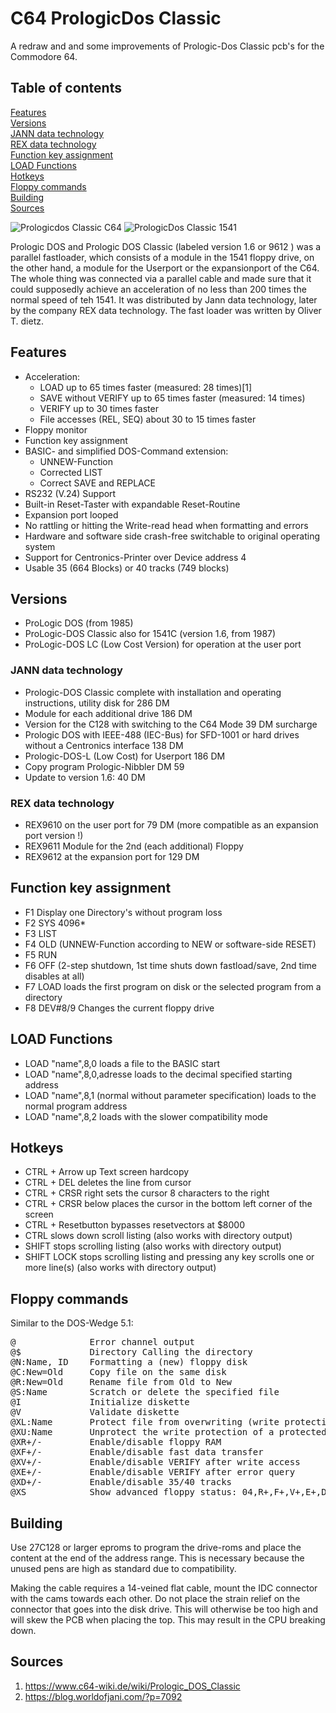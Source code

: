 # C64 PrologicDos Classic

A redraw and and some improvements of Prologic-Dos Classic pcb's for the Commodore 64.

## Table of contents
[Features](#Features)\
[Versions](#Versions)\
[JANN data technology](#JANN-data-technology)\
[REX data technology](#REX-data-technology)\
[Function key assignment](#Function-key-assignment)\
[LOAD Functions](#LOAD-Functions)\
[Hotkeys](#Hotkeys)\
[Floppy commands](#Floppy-commands)\
[Building](#Building)\
[Sources](#Sources)


![Prologicdos Classic C64](https://github.com/The-Spirit/C64_Prologic-Dos_Classic/assets/24958736/c150ad1e-db6c-462c-bafa-ae940cb4de8b)
![PrologicDos Classic 1541](https://github.com/user-attachments/assets/4935c83d-0421-4c12-9d29-dbc47cb35d21)

Prologic DOS and Prologic DOS Classic (labeled version 1.6 or 9612 ) was a parallel fastloader, which consists of a module in the 1541 floppy drive, on the other hand, a module for the Userport or the expansionport  of the C64. 
The whole thing was connected via a parallel cable and made sure that it could supposedly achieve an acceleration of no less than 200 times the normal speed of teh 1541.
It was distributed by Jann data technology, later by the company REX data technology. The fast loader was written by Oliver T. dietz.

## Features
* Acceleration:
  * LOAD up to 65 times faster (measured: 28 times)[1]
  * SAVE without VERIFY up to 65 times faster (measured: 14 times)
  * VERIFY up to 30 times faster
  * File accesses (REL, SEQ) about 30 to 15 times faster
* Floppy monitor
* Function key assignment
* BASIC- and simplified DOS-Command extension:
  * UNNEW-Function
  * Corrected LIST
  * Correct SAVE and REPLACE
* RS232 (V.24) Support
* Built-in Reset-Taster with expandable Reset-Routine
* Expansion port looped
* No rattling or hitting the Write-read head when formatting and errors
* Hardware and software side crash-free switchable to original operating system
* Support for Centronics-Printer over Device address 4
* Usable 35 (664 Blocks) or 40 tracks (749 blocks)

## Versions
- ProLogic DOS (from 1985)
- ProLogic-DOS Classic also for 1541C (version 1.6, from 1987)
- ProLogic-DOS LC (Low Cost Version) for operation at the user port

### JANN data technology
- Prologic-DOS Classic complete with installation and operating instructions, utility disk for 286 DM
- Module for each additional drive 186 DM
- Version for the C128 with switching to the C64 Mode 39 DM surcharge
- Prologic DOS with IEEE-488 (IEC-Bus) for SFD-1001 or hard drives without a Centronics interface 138 DM
- Prologic-DOS-L (Low Cost) for Userport 186 DM
- Copy program Prologic-Nibbler DM 59
- Update to version 1.6: 40 DM

### REX data technology
- REX9610 on the user port for 79 DM (more compatible as an expansion port version !)
- REX9611 Module for the 2nd (each additional) Floppy
- REX9612 at the expansion port for 129 DM

## Function key assignment
- F1  Display one Directory's without program loss
- F2  SYS 4096*
- F3  LIST
- F4  OLD (UNNEW-Function according to NEW or software-side RESET)
- F5  RUN
- F6  OFF (2-step shutdown, 1st time shuts down fastload/save, 2nd time disables at all)
- F7  LOAD loads the first program on disk or the selected program from a directory
- F8  DEV#8/9 Changes the current floppy drive

## LOAD Functions
- LOAD "name",8,0 loads a file to the BASIC start
- LOAD "name",8,0,adresse loads to the decimal specified starting address
- LOAD "name",8,1 (normal without parameter specification) loads to the normal program address
- LOAD "name",8,2 loads with the slower compatibility mode

## Hotkeys
- CTRL + Arrow up Text screen hardcopy
- CTRL + DEL deletes the line from cursor
- CTRL + CRSR right sets the cursor 8 characters to the right
- CTRL + CRSR below places the cursor in the bottom left corner of the screen
- CTRL + Resetbutton bypasses resetvectors at $8000
- CTRL slows down scroll listing (also works with directory output)
- SHIFT stops scrolling listing (also works with directory output)
- SHIFT LOCK stops scrolling listing and pressing any key scrolls one or more line(s) (also works with directory output)

## Floppy commands
Similar to the DOS-Wedge 5.1:
<pre>@              Error channel output
@$             Directory Calling the directory
@N:Name, ID    Formatting a (new) floppy disk
@C:New=Old     Copy file on the same disk
@R:New=Old     Rename file from Old to New
@S:Name        Scratch or delete the specified file
@I             Initialize diskette
@V             Validate diskette
@XL:Name       Protect file from overwriting (write protection)
@XU:Name       Unprotect the write protection of a protected file
@XR+/-         Enable/disable floppy RAM
@XF+/-         Enable/disable fast data transfer
@XV+/-         Enable/disable VERIFY after write access
@XE+/-         Enable/disable VERIFY after error query
@XD+/-         Enable/disable 35/40 tracks
@XS            Show advanced floppy status: 04,R+,F+,V+,E+,D+,00,00 (Standard values)</pre>

## Building
Use 27C128 or larger eproms to program the drive-roms and place the content at the end of the address range. 
This is necessary because the unused pens are high as standard due to compatibility.

Making the cable requires a 14-veined flat cable, mount the IDC connector with the cams towards each other. Do not place the strain relief on the connector that goes into the disk drive. This will otherwise be too high and will skew the PCB when placing the top. This may result in the CPU breaking down.

## Sources
1. https://www.c64-wiki.de/wiki/Prologic_DOS_Classic
2. https://blog.worldofjani.com/?p=7092
